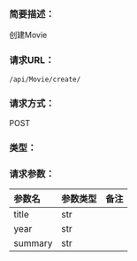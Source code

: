 ### **简要描述：**

创建Movie

### **请求URL：**

`/api/Movie/create/`

### **请求方式：**

POST

### **类型：**


### **请求参数：**

|参数名|参数类型|备注|
|:--|:--|:--|
|title|str||
|year|str||
|summary|str||
